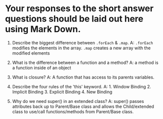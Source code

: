 # Your responses to the short answer questions should be laid out here using Mark Down.
1. Describe the biggest difference between `.forEach` & `.map`.
    A: `.forEach` modifies the elements in the array. `.map` creates a new array with the modified elements 

2. What is the difference between a function and a method?
    A: a method is a function inside of an object

3. What is closure?
    A: A function that has access to its parents variables.

4. Describe the four rules of the 'this' keyword.
    A: 1. Window Binding 2. Implicit Binding 3. Explicit Binding 4. New Binding

5. Why do we need super() in an extended class?
    A: super() passes attributes back up to Parent/Base class and allows the Child/extended class to use/call functions/methods from Parent/Base class.
